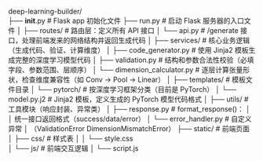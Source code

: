 deep-learning-builder/                     
├── __init__.py                            # Flask app 初始化文件
├── run.py                                 # 启动 Flask 服务器的入口文件
│
├── routes/                                # 路由层：定义所有 API 接口
│   └── api.py                             # /generate 接口，处理前端发来的网络结构并返回生成代码
│
├── services/                           # 核心业务逻辑（生成代码、验证、计算维度）
│   ├── code_generator.py                  # 使用 Jinja2 模板生成完整的深度学习模型代码
│   ├── validation.py                      # 结构和参数合法性校验（必填字段、参数范围、层顺序）
│   └── dimension_calculator.py            # 逐层计算张量形状，检查维度兼容性（如 Conv → Pool → Linear）
│
├── templates/                          # 模板文件目录
│   └── pytorch/                           # 按深度学习框架分类（目前是 PyTorch）
│       └── model.py.j2                    # Jinja2 模板，定义生成的 PyTorch 模型代码格式
│
├── utils/                              # 工具模块（响应封装、异常类）
│   ├── response.py                        # format_response()：
│   │                                          统一接口返回格式（success/data/error）
│   └── error_handler.py                   # 自定义异常
│                                            （ValidationError DimensionMismatchError）
├── static/                             # 前端页面
│   ├── css/                               # 样式表
│   │   └── style.css  
│   └── js/                                # 前端交互逻辑
│       └── script.js
